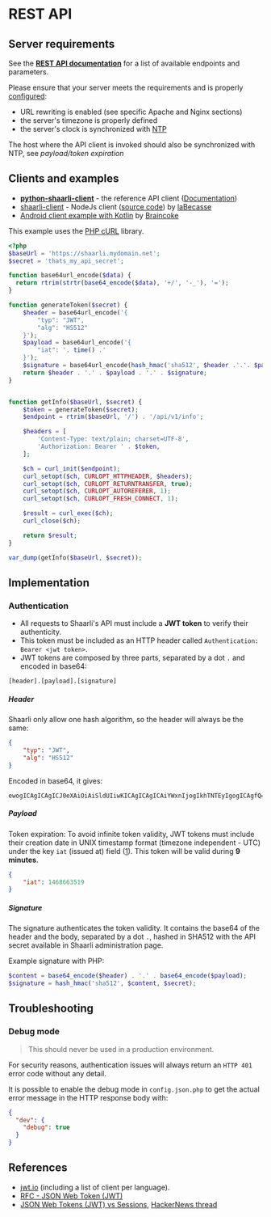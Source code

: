 # REST API

## Server requirements

See the **[REST API documentation](http://shaarli.github.io/api-documentation/)** for a list of available endpoints and parameters.

Please ensure that your server meets the requirements and is properly [configured](Server-configuration):

- URL rewriting is enabled (see specific Apache and Nginx sections)
- the server's timezone is properly defined
- the server's clock is synchronized with [NTP](https://en.wikipedia.org/wiki/Network_Time_Protocol)

The host where the API client is invoked should also be synchronized with NTP, see _payload/token expiration_


## Clients and examples

- **[python-shaarli-client](https://github.com/shaarli/python-shaarli-client)** - the reference API client ([Documentation](http://python-shaarli-client.readthedocs.io/en/latest/))
- [shaarli-client](https://www.npmjs.com/package/shaarli-client) - NodeJs client ([source code](https://github.com/laBecasse/shaarli-client)) by [laBecasse](https://github.com/laBecasse)
- [Android client example with Kotlin](https://gitlab.com/snippets/1665808) by [Braincoke](https://github.com/Braincoke)


This example uses the [PHP cURL](http://php.net/manual/en/book.curl.php) library.

```php
<?php
$baseUrl = 'https://shaarli.mydomain.net';
$secret = 'thats_my_api_secret';

function base64url_encode($data) {
  return rtrim(strtr(base64_encode($data), '+/', '-_'), '=');
}

function generateToken($secret) {
    $header = base64url_encode('{
        "typ": "JWT",
        "alg": "HS512"
    }');
    $payload = base64url_encode('{
        "iat": '. time() .'
    }');
    $signature = base64url_encode(hash_hmac('sha512', $header .'.'. $payload , $secret, true));
    return $header . '.' . $payload . '.' . $signature;
}


function getInfo($baseUrl, $secret) {
    $token = generateToken($secret);
    $endpoint = rtrim($baseUrl, '/') . '/api/v1/info';

    $headers = [
        'Content-Type: text/plain; charset=UTF-8',
        'Authorization: Bearer ' . $token,
    ];

    $ch = curl_init($endpoint);
    curl_setopt($ch, CURLOPT_HTTPHEADER, $headers);
    curl_setopt($ch, CURLOPT_RETURNTRANSFER, true);
    curl_setopt($ch, CURLOPT_AUTOREFERER, 1);
    curl_setopt($ch, CURLOPT_FRESH_CONNECT, 1);

    $result = curl_exec($ch);
    curl_close($ch);

    return $result;
}

var_dump(getInfo($baseUrl, $secret));
```

## Implementation

### Authentication

- All requests to Shaarli's API must include a **JWT token** to verify their authenticity.
- This token must be included as an HTTP header called `Authentication: Bearer <jwt token>`.
- JWT tokens are composed by three parts, separated by a dot `.` and encoded in base64:

```
[header].[payload].[signature]
```

##### Header

Shaarli only allow one hash algorithm, so the header will always be the same:

```json
{
    "typ": "JWT",
    "alg": "HS512"
}
```

Encoded in base64, it gives:

```
ewogICAgICAgICJ0eXAiOiAiSldUIiwKICAgICAgICAiYWxnIjogIkhTNTEyIgogICAgfQ==
```

##### Payload

Token expiration: To avoid infinite token validity, JWT tokens must include their creation date in UNIX timestamp format (timezone independent - UTC) under the key `iat` (issued at) field ([1](https://tools.ietf.org/html/rfc7519#section-4.1.6)). This token will be valid during **9 minutes**.

```json
{
    "iat": 1468663519
}
```

##### Signature

The signature authenticates the token validity. It contains the base64 of the header and the body, separated by a dot `.`, hashed in SHA512 with the API secret available in Shaarli administration page.

Example signature with PHP:

```php
$content = base64_encode($header) . '.' . base64_encode($payload);
$signature = hash_hmac('sha512', $content, $secret);
```



## Troubleshooting

### Debug mode

> This should never be used in a production environment.

For security reasons, authentication issues will always return an `HTTP 401` error code without any detail.

It is possible to enable the debug mode in `config.json.php` 
to get the actual error message in the HTTP response body with:

```json
{
  "dev": {
    "debug": true
  }
}
```

## References

- [jwt.io](https://jwt.io) (including a list of client per language).
- [RFC - JSON Web Token (JWT)](https://tools.ietf.org/html/rfc7519)
- [JSON Web Tokens (JWT) vs Sessions](https://float-middle.com/json-web-tokens-jwt-vs-sessions/), [HackerNews thread](https://news.ycombinator.com/item?id=11929267)




